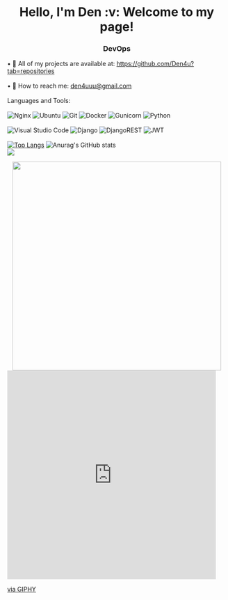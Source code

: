 <h1 align="center"> Hello, I'm Den :v: Welcome to my page!</h1>
<h3 align="center"> DevOps  </h3>

• :open_file_folder: All of my projects are available at: https://github.com/Den4u?tab=repositories
<br />
<br />
• :email: How to reach me: den4uuu@gmail.com
<br />
<br />
Languages and Tools: <br /> 
<br />
![Nginx](https://img.shields.io/badge/nginx-%23009639.svg?style=for-the-badge&logo=nginx&logoColor=white)
![Ubuntu](https://img.shields.io/badge/Ubuntu-E95420?style=for-the-badge&logo=ubuntu&logoColor=white)
![Git](https://img.shields.io/badge/git-%23F05033.svg?style=for-the-badge&logo=git&logoColor=white)
![Docker](https://img.shields.io/badge/docker-%230db7ed.svg?style=for-the-badge&logo=docker&logoColor=white)
![Gunicorn](https://img.shields.io/badge/gunicorn-%298729.svg?style=for-the-badge&logo=gunicorn&logoColor=white)
![Python](https://img.shields.io/badge/python-3670A0?style=for-the-badge&logo=python&logoColor=ffdd54)
<br />
<br />
![Visual Studio Code](https://img.shields.io/badge/Visual%20Studio%20Code-0078d7.svg?style=for-the-badge&logo=visual-studio-code&logoColor=white)
![Django](https://img.shields.io/badge/django-%23092E20.svg?style=for-the-badge&logo=django&logoColor=white)
![DjangoREST](https://img.shields.io/badge/DJANGO-REST-ff1709?style=for-the-badge&logo=django&logoColor=white&color=ff1709&labelColor=gray)
![JWT](https://img.shields.io/badge/JWT-black?style=for-the-badge&logo=JSON%20web%20tokens)
<br />
<br />
[![Top Langs](https://github-readme-stats.vercel.app/api/top-langs/?username=den4u&layout=compact&bg_color=00000000)](https://github.com/anuraghazra/github-readme-stats)
![Anurag's GitHub stats](https://github-readme-stats.vercel.app/api?username=den4u&show_icons=true&bg_color=00000000)
<br />
![](https://komarev.com/ghpvc/?username=den4u)


<div align="center">
   <img src="https://giphy.com/embed/AQ60Mqpz7sJLK4DiOW" width="480" height="480"/>
</div>

<iframe src="https://giphy.com/embed/AQ60Mqpz7sJLK4DiOW" width="480" height="480" style="" frameBorder="0" class="giphy-embed" allowFullScreen></iframe><p><a href="https://giphy.com/gifs/lazy-corgi-AQ60Mqpz7sJLK4DiOW">via GIPHY</a></p>
